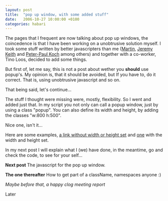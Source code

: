 ```yaml
---
layout: post
title:  "pop up window, with some added stuff"
date:   2006-10-27 10:00:00 +0100
categories: habari
---
```

The pages that I frequent are now talking about pop up windows, the coincedence is that I have been working on a unobtrusive solution myself. I took some stuff written by better javascripters than me (<a title="martin's page" href="http://www.windgazer.nl">Martin</a>,  <a title="domscripting" href="http://www.domscripting.com/book/sample/">Jeremy Keith</a> and <a title="ppk, whose book I am reading now." href="http://www.quirksmode.org">Peter-Paul Koch</a> among others) and together with a co-worker, Tino Loos, decided to add some things.

But first of, let me say, this is not a post about wether you <strong>should</strong> use popup's. My opinion is, that it should be avoided, but If you have to, do it correct. That is, using unobtrusive javascript and so on.

That being said, let's continue...<!--more-->

The stuff I thought were missing were, mostly, flexibility. So I went and added just that. In my script you not only can call a popup window, just by using a class "popup". You can also define its width and height, by adding the classes "w:800 h:500".

Nice one, isn't it...

Here are some examples, <a class="popup" title="martin's blog" href="http://pebble.windgazer.nl">a link without width or height set</a> and <a class="popup w:800 h:600" title="domscripting" href="http://www.domscripting.com">one</a> with the  width and height set.

In my next post I will explain what I (we) have done, in the meantime, go and check the code, to see for your self...

<strong>Next post</strong>
The javascript for the pop up window.

<strong>The one thereafter</strong>
How to get part of a className, namespaces anyone :)

<em>Maybe before that, a happy clog meeting report</em>

Later